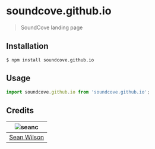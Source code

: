# soundcove.github.io
> SoundCove landing page

## Installation
```shell
$ npm install soundcove.github.io
```

## Usage
```javascript
import soundcove.github.io from 'soundcove.github.io';
```

## Credits
| ![seanc][avatar] |
|:---:|
| [Sean Wilson][github] |

  [avatar]: https://avatars.githubusercontent.com/u/13725538?v=3&s=125
  [github]: https://github.com/seanc